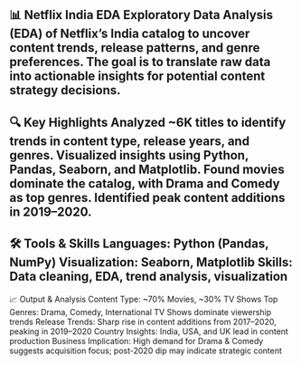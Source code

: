 📊 Netflix India EDA
Exploratory Data Analysis (EDA) of Netflix’s India catalog to uncover content trends, release patterns, and genre preferences. The goal is to translate raw data into actionable insights for potential content strategy decisions.
---
🔍 Key Highlights
Analyzed ~6K titles to identify trends in content type, release years, and genres.
Visualized insights using Python, Pandas, Seaborn, and Matplotlib.
Found movies dominate the catalog, with Drama and Comedy as top genres.
Identified peak content additions in 2019–2020.
---
🛠 Tools & Skills
Languages: Python (Pandas, NumPy)
Visualization: Seaborn, Matplotlib
Skills: Data cleaning, EDA, trend analysis, visualization
---

📈 Output & Analysis
Content Type: ~70% Movies, ~30% TV Shows
Top Genres: Drama, Comedy, International TV Shows dominate viewership trends
Release Trends: Sharp rise in content additions from 2017–2020, peaking in 2019–2020
Country Insights: India, USA, and UK lead in content production
Business Implication: High demand for Drama & Comedy suggests acquisition focus; post-2020 dip may indicate strategic content
